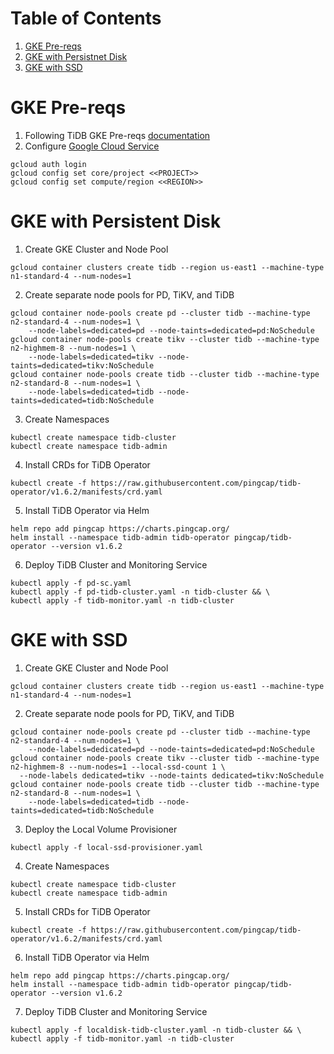 # Table of Contents
1. [GKE Pre-reqs](#gke-pre-reqs)
2. [GKE with Persistnet Disk](#eks-with-persistent-disk)
3. [GKE with SSD](#gke-with-ssd)

# GKE Pre-reqs

1. Following TiDB GKE Pre-reqs [documentation](https://docs.pingcap.com/tidb-in-kubernetes/stable/deploy-on-gcp-gke/#prerequisites)
2. Configure [Google Cloud Service](https://docs.pingcap.com/tidb-in-kubernetes/stable/deploy-on-gcp-gke/#configure-the-google-cloud-service)

```
gcloud auth login
gcloud config set core/project <<PROJECT>>
gcloud config set compute/region <<REGION>>
```

# GKE with Persistent Disk

1. Create GKE Cluster and Node Pool

```
gcloud container clusters create tidb --region us-east1 --machine-type n1-standard-4 --num-nodes=1
```

2. Create separate node pools for PD, TiKV, and TiDB

```
gcloud container node-pools create pd --cluster tidb --machine-type n2-standard-4 --num-nodes=1 \
    --node-labels=dedicated=pd --node-taints=dedicated=pd:NoSchedule
gcloud container node-pools create tikv --cluster tidb --machine-type n2-highmem-8 --num-nodes=1 \
    --node-labels=dedicated=tikv --node-taints=dedicated=tikv:NoSchedule
gcloud container node-pools create tidb --cluster tidb --machine-type n2-standard-8 --num-nodes=1 \
    --node-labels=dedicated=tidb --node-taints=dedicated=tidb:NoSchedule
```

3. Create Namespaces

```
kubectl create namespace tidb-cluster
kubectl create namespace tidb-admin
```

4. Install CRDs for TiDB Operator

```
kubectl create -f https://raw.githubusercontent.com/pingcap/tidb-operator/v1.6.2/manifests/crd.yaml
```

5. Install TiDB Operator via Helm

```
helm repo add pingcap https://charts.pingcap.org/
helm install --namespace tidb-admin tidb-operator pingcap/tidb-operator --version v1.6.2
```

6. Deploy TiDB Cluster and Monitoring Service

```
kubectl apply -f pd-sc.yaml
kubectl apply -f pd-tidb-cluster.yaml -n tidb-cluster && \
kubectl apply -f tidb-monitor.yaml -n tidb-cluster
```

# GKE with SSD

1. Create GKE Cluster and Node Pool

```
gcloud container clusters create tidb --region us-east1 --machine-type n1-standard-4 --num-nodes=1
```

2. Create separate node pools for PD, TiKV, and TiDB

```
gcloud container node-pools create pd --cluster tidb --machine-type n2-standard-4 --num-nodes=1 \
    --node-labels=dedicated=pd --node-taints=dedicated=pd:NoSchedule
gcloud container node-pools create tikv --cluster tidb --machine-type n2-highmem-8 --num-nodes=1 --local-ssd-count 1 \
  --node-labels dedicated=tikv --node-taints dedicated=tikv:NoSchedule
gcloud container node-pools create tidb --cluster tidb --machine-type n2-standard-8 --num-nodes=1 \
    --node-labels=dedicated=tidb --node-taints=dedicated=tidb:NoSchedule
```

3. Deploy the Local Volume Provisioner

```
kubectl apply -f local-ssd-provisioner.yaml
```

4. Create Namespaces

```
kubectl create namespace tidb-cluster
kubectl create namespace tidb-admin
```

5. Install CRDs for TiDB Operator

```
kubectl create -f https://raw.githubusercontent.com/pingcap/tidb-operator/v1.6.2/manifests/crd.yaml
```

6. Install TiDB Operator via Helm

```
helm repo add pingcap https://charts.pingcap.org/
helm install --namespace tidb-admin tidb-operator pingcap/tidb-operator --version v1.6.2
```

7. Deploy TiDB Cluster and Monitoring Service

```
kubectl apply -f localdisk-tidb-cluster.yaml -n tidb-cluster && \
kubectl apply -f tidb-monitor.yaml -n tidb-cluster
```

